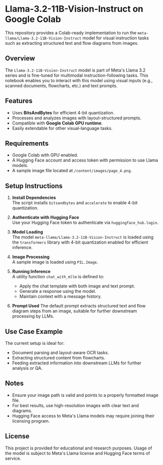 # Llama-3.2-11B-Vision-Instruct on Google Colab

This repository provides a Colab-ready implementation to run the `meta-llama/Llama-3.2-11B-Vision-Instruct` model for visual instruction tasks such as extracting structured text and flow diagrams from images.

## Overview

The `Llama-3.2-11B-Vision-Instruct` model is part of Meta's Llama 3.2 series and is fine-tuned for multimodal instruction-following tasks. This notebook enables you to interact with this model using visual inputs (e.g., scanned documents, flowcharts, etc.) and text prompts.

## Features

- Uses **BitsAndBytes** for efficient 4-bit quantization.
- Processes and analyzes images with layout-structured prompts.
- Compatible with **Google Colab GPU runtime**.
- Easily extendable for other visual-language tasks.

## Requirements

- Google Colab with GPU enabled.
- A Hugging Face account and access token with permission to use Llama models.
- A sample image file located at `/content/images/page_4.png`.

## Setup Instructions

1. **Install Dependencies**  
   The script installs `bitsandbytes` and `accelerate` to enable 4-bit quantization.

2. **Authenticate with Hugging Face**  
   Use your Hugging Face token to authenticate via `huggingface_hub.login`.

3. **Model Loading**  
   The model `meta-llama/Llama-3.2-11B-Vision-Instruct` is loaded using the `transformers` library with 4-bit quantization enabled for efficient inference.

4. **Image Processing**  
   A sample image is loaded using `PIL.Image`.

5. **Running Inference**  
   A utility function `chat_with_mllm` is defined to:
   - Apply the chat template with both image and text prompt.
   - Generate a response using the model.
   - Maintain context with a message history.

6. **Prompt Used**
   The default prompt extracts structured text and flow diagram steps from an image, suitable for further downstream processing by LLMs.

## Use Case Example

The current setup is ideal for:
- Document parsing and layout-aware OCR tasks.
- Extracting structured content from flowcharts.
- Feeding extracted information into downstream LLMs for further analysis or QA.

## Notes

- Ensure your image path is valid and points to a properly formatted image file.
- For best results, use high-resolution images with clear text and diagrams.
- Hugging Face access to Meta's Llama models may require joining their licensing program.

## License

This project is provided for educational and research purposes. Usage of the model is subject to Meta's Llama license and Hugging Face terms of service.
